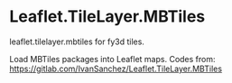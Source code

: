# Leaflet.TileLayer.MBTiles
leaflet.tilelayer.mbtiles for fy3d tiles.

Load MBTiles packages into Leaflet maps.
Codes from:
https://gitlab.com/IvanSanchez/Leaflet.TileLayer.MBTiles
